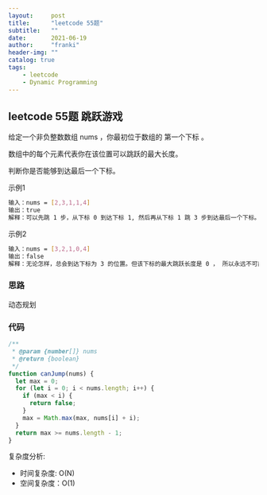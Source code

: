 ```yaml
---
layout:     post
title:      "leetcode 55题"
subtitle:   ""
date:       2021-06-19
author:     "franki"
header-img: ""
catalog: true
tags:
    - leetcode
    - Dynamic Programming
---
```


## leetcode 55题  跳跃游戏

给定一个非负整数数组 nums ，你最初位于数组的 第一个下标 。

数组中的每个元素代表你在该位置可以跳跃的最大长度。

判断你是否能够到达最后一个下标。

示例1

```bash
输入：nums = [2,3,1,1,4]
输出：true
解释：可以先跳 1 步，从下标 0 到达下标 1, 然后再从下标 1 跳 3 步到达最后一个下标。
```

示例2

```bash
输入：nums = [3,2,1,0,4]
输出：false
解释：无论怎样，总会到达下标为 3 的位置。但该下标的最大跳跃长度是 0 ， 所以永远不可能到达最后一个下标。
```

### 思路

动态规划

### 代码

```js
/**
 * @param {number[]} nums
 * @return {boolean}
 */
function canJump(nums) {
  let max = 0;
  for (let i = 0; i < nums.length; i++) {
    if (max < i) {
      return false;
    }
    max = Math.max(max, nums[i] + i);
  }
  return max >= nums.length - 1;
}
```

复杂度分析:

- 时间复杂度: O(N)
- 空间复杂度：O(1)
